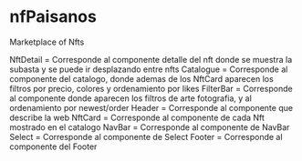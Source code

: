 # nfPaisanos
Marketplace of Nfts

NftDetail = Corresponde al componente detalle del nft donde se muestra la subasta y se puede ir desplazando entre nfts
Catalogue = Corresponde al componente del catalogo, donde ademas de los NftCard aparecen los filtros por precio, colores y ordenamiento por likes
FilterBar = Corresponde al componente donde aparecen los filtros de arte fotografia, y al ordenamiento por newest/order
Header = Corresponde al componente que describe la web
NftCard = Corresponde al componente de cada Nft mostrado en el catalogo
NavBar = Corresponde al componente de NavBar
Select = Corresponde al componente de Select
Footer = Corresponde al componente del Footer